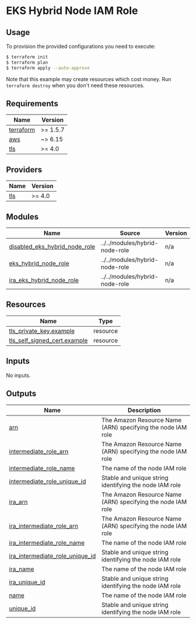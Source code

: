 # EKS Hybrid Node IAM Role

## Usage

To provision the provided configurations you need to execute:

```bash
$ terraform init
$ terraform plan
$ terraform apply --auto-approve
```

Note that this example may create resources which cost money. Run `terraform destroy` when you don't need these resources.

<!-- BEGIN_TF_DOCS -->
## Requirements

| Name | Version |
|------|---------|
| <a name="requirement_terraform"></a> [terraform](#requirement\_terraform) | >= 1.5.7 |
| <a name="requirement_aws"></a> [aws](#requirement\_aws) | ~> 6.15 |
| <a name="requirement_tls"></a> [tls](#requirement\_tls) | >= 4.0 |

## Providers

| Name | Version |
|------|---------|
| <a name="provider_tls"></a> [tls](#provider\_tls) | >= 4.0 |

## Modules

| Name | Source | Version |
|------|--------|---------|
| <a name="module_disabled_eks_hybrid_node_role"></a> [disabled\_eks\_hybrid\_node\_role](#module\_disabled\_eks\_hybrid\_node\_role) | ../../modules/hybrid-node-role | n/a |
| <a name="module_eks_hybrid_node_role"></a> [eks\_hybrid\_node\_role](#module\_eks\_hybrid\_node\_role) | ../../modules/hybrid-node-role | n/a |
| <a name="module_ira_eks_hybrid_node_role"></a> [ira\_eks\_hybrid\_node\_role](#module\_ira\_eks\_hybrid\_node\_role) | ../../modules/hybrid-node-role | n/a |

## Resources

| Name | Type |
|------|------|
| [tls_private_key.example](https://registry.terraform.io/providers/hashicorp/tls/latest/docs/resources/private_key) | resource |
| [tls_self_signed_cert.example](https://registry.terraform.io/providers/hashicorp/tls/latest/docs/resources/self_signed_cert) | resource |

## Inputs

No inputs.

## Outputs

| Name | Description |
|------|-------------|
| <a name="output_arn"></a> [arn](#output\_arn) | The Amazon Resource Name (ARN) specifying the node IAM role |
| <a name="output_intermediate_role_arn"></a> [intermediate\_role\_arn](#output\_intermediate\_role\_arn) | The Amazon Resource Name (ARN) specifying the node IAM role |
| <a name="output_intermediate_role_name"></a> [intermediate\_role\_name](#output\_intermediate\_role\_name) | The name of the node IAM role |
| <a name="output_intermediate_role_unique_id"></a> [intermediate\_role\_unique\_id](#output\_intermediate\_role\_unique\_id) | Stable and unique string identifying the node IAM role |
| <a name="output_ira_arn"></a> [ira\_arn](#output\_ira\_arn) | The Amazon Resource Name (ARN) specifying the node IAM role |
| <a name="output_ira_intermediate_role_arn"></a> [ira\_intermediate\_role\_arn](#output\_ira\_intermediate\_role\_arn) | The Amazon Resource Name (ARN) specifying the node IAM role |
| <a name="output_ira_intermediate_role_name"></a> [ira\_intermediate\_role\_name](#output\_ira\_intermediate\_role\_name) | The name of the node IAM role |
| <a name="output_ira_intermediate_role_unique_id"></a> [ira\_intermediate\_role\_unique\_id](#output\_ira\_intermediate\_role\_unique\_id) | Stable and unique string identifying the node IAM role |
| <a name="output_ira_name"></a> [ira\_name](#output\_ira\_name) | The name of the node IAM role |
| <a name="output_ira_unique_id"></a> [ira\_unique\_id](#output\_ira\_unique\_id) | Stable and unique string identifying the node IAM role |
| <a name="output_name"></a> [name](#output\_name) | The name of the node IAM role |
| <a name="output_unique_id"></a> [unique\_id](#output\_unique\_id) | Stable and unique string identifying the node IAM role |
<!-- END_TF_DOCS -->
